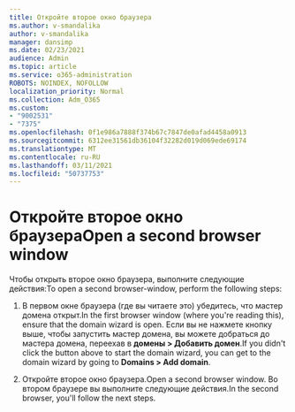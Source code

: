 ```yaml
---
title: Откройте второе окно браузера
ms.author: v-smandalika
author: v-smandalika
manager: dansimp
ms.date: 02/23/2021
audience: Admin
ms.topic: article
ms.service: o365-administration
ROBOTS: NOINDEX, NOFOLLOW
localization_priority: Normal
ms.collection: Adm_O365
ms.custom:
- "9002531"
- "7375"
ms.openlocfilehash: 0f1e986a7888f374b67c7847de0afad4458a0913
ms.sourcegitcommit: 6312ee31561db36104f32282d019d069ede69174
ms.translationtype: MT
ms.contentlocale: ru-RU
ms.lasthandoff: 03/11/2021
ms.locfileid: "50737753"
---
```

# <a name="open-a-second-browser-window"></a><span data-ttu-id="a399b-102">Откройте второе окно браузера</span><span class="sxs-lookup"><span data-stu-id="a399b-102">Open a second browser window</span></span>

<span data-ttu-id="a399b-103">Чтобы открыть второе окно браузера, выполните следующие действия:</span><span class="sxs-lookup"><span data-stu-id="a399b-103">To open a second browser-window, perform the following steps:</span></span>

1. <span data-ttu-id="a399b-104">В первом окне браузера (где вы читаете это) убедитесь, что мастер домена открыт.</span><span class="sxs-lookup"><span data-stu-id="a399b-104">In the first browser window (where you're reading this), ensure that the domain wizard is open.</span></span> <span data-ttu-id="a399b-105">Если вы не нажмете кнопку выше, чтобы запустить мастер домена, вы можете добраться до мастера домена, переехав в **домены > Добавить домен**.</span><span class="sxs-lookup"><span data-stu-id="a399b-105">If you didn't click the button above to start the domain wizard, you can get to the domain wizard by going to **Domains > Add domain**.</span></span>

2. <span data-ttu-id="a399b-106">Откройте второе окно браузера.</span><span class="sxs-lookup"><span data-stu-id="a399b-106">Open a second browser window.</span></span> <span data-ttu-id="a399b-107">Во втором браузере вы выполните следующие действия.</span><span class="sxs-lookup"><span data-stu-id="a399b-107">In the second browser, you'll follow the next steps.</span></span>
